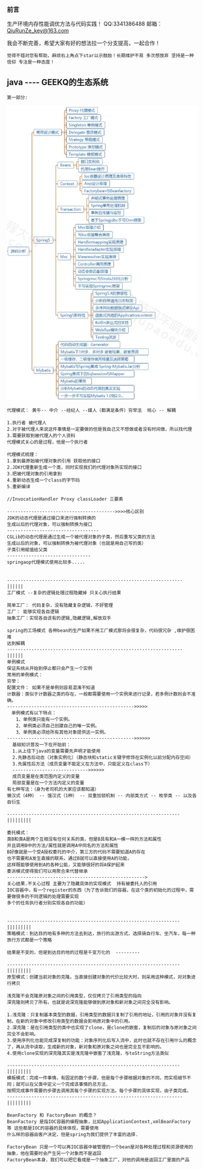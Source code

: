 ### 前言
生产环境内存性能调优方法与代码实践！
 QQ:3341386488
 邮箱：QiuRunZe_key@163.com

我会不断完善，希望大家有好的想法拉一个分支提高，一起合作！


    觉得不错对您有帮助，麻烦右上角点下star以示鼓励！长期维护不易 多次想放弃 坚持是一种信仰 专注是一种态度！


## java ---- GEEKQ的生态系统

    第一部分:
   ![整体流程](https://raw.githubusercontent.com/qiurunze123/imageall/master/codeandthink.png)
   
    代理模式： 黄牛-- 中介 --经纪人 --媒人（都满足条件）穷举法  核心 -- 解耦
    
    1.执行者 被代理人
    2.对于被代理人来说这件事情是一定要做的但是我自己又不想做或者没有时间做，所以找代理
    3.需要获取到被代理人的个人资料 
    代理模式关心的是过程，他是一个执行者
    
    代理模式梳理：
    1.拿到最原始被代理对象的引用 获取他的接口
    2.JDK代理重新生成一个类，同时实现我们的代理对象所实现的接口
    3.把被代理对象的引用拿到
    4.重新动态生成一个class的字节码
    5.重新编译
    
    //InvocationHandler Proxy classLoader 三要素 
    
    ---------------------------------------->>>>核心区别 
    JDK的动态代理是通过接口来进行强制转换的
    生成以后的代理对象，可以强制转换为接口
    ----------------------------------
    CGLib的动态代理是通过生成一个被代理对象的子类，然后重写父类的方法
    生成以后的对象，可以强制转换为被代理对象（也就是用自己写的类）
    子类引用赋值给父类
    -------------------------------
    springaop代理模式使用比较多.....
    

    -----------------------------------------------------------------||||||
    工厂模式 --复杂的逻辑处理过程隐藏掉 只关心执行结果
    
    简单工厂： 代码复杂，没有隐藏复杂逻辑，不好管理
    工厂： 能够实现各自逻辑
    抽象工厂：实现各自该有的逻辑,隐藏逻辑,解放双手
    
    spring的工场模式 各种bean的生产如果不用工厂模式那将会很复杂，代码很冗杂 ,维护很困难
    达到解耦
    -----------------------------------------------------------------||||||
    单例模式
    保证系统从开始到停止都只会产生一个实例
    常用的单例模式：
    穷举：
    配置文件： 如果不是单例则容易混淆不知道
    计数器：类似于计数器之类的存在，一般都需要使用一个实例来进行记录，若多例计数则会不准确。
    ----------------------------------------------->>>>>
    　单例模式有以下特点：
    　　1、单例类只能有一个实例。
    　　2、单例类必须自己创建自己的唯一实例。
    　　3、单例类必须给所有其他对象提供这一实例。
    ----------------------------------------------->>>>>>
      基础知识普及一下在开始前：
      1.从上往下java的变量需要先声明才能使用
      2.先静态后动态（对象实例化）（静态块和static关键字修饰在实例化以前分配内存空间）
      3.先属性后方法（成员变量不能定义在方法中，只能定义在class下）
      ---------------------------->>>>>>
      成员变量是在类范围内定义的变量
      局部变量是在一个方法内定义的变量
    有七种写法：（身为老司机的大家应该都知道）
    懒汉式（4种） -- 饿汉式（1种） -- 双重加锁机制 -- 内部类方式 -- 枚举类 -- 以及各自衍生
    
    ----------------------------------------------------------------|||||||||
    
    委托模式：
    类B和类A是两个互相没有任何关系的类，但是B具有和A一模一样的方法和属性
    并且调用B中的方法/属性就是调用A中同名的方法和属性
    B好像就是一个受A授权委托的中介，第三方的代码不需要知道A的存在
    也不需要和A发生直接的联系，通过B就可以直接使用A的功能，
    这样既能够使用到A的各种公能，又能够很好的将A保护起来
    委派模式使得我们可以用聚合来代替继承
    --------------------------------------------------->
    关心结果.不关心过程 主要为了隐藏具体的实现模式  持有被委托人的引用
    IOC容器中，有一个register的东西（为了告诉我们的容器，在这个类的初始化的过程中，需要做很多的不同逻辑的处理需要实现
    多个的任务执行者分别实现各自的功能）
    
    
    ----------------------------------------------------------------|||||||||
    策略模式：到达目的地有多种的方法去到达，旅行的出游方式，选择骑自行车、坐汽车，每一种旅行方式都是一个策略
    
    结果是不变的，但是到达目的地的过程是千变万化的  ---------
    
    ----------------------------------------------------------------|||||||||
    原型模式：创建当前对象的克隆。当直接创建对象的代价比较大时，则采用这种模式，对对象进行拷贝
    
    浅克隆不会克隆原对象之间的引用类型，仅仅拷贝了引用类型的指向
    深克隆则拷贝了所有。也就是说深克隆能够做到原对象和新对象之间完全没有影响。
    
    1.浅克隆：只复制基本类型的数据，引用类型的数据只复制了引用的地址，引用的对象并没有复制，在新的对象中修改引用类型的数据会影响原对象中的引用。
    2.深克隆：是在引用类型的类中也实现了clone，是clone的嵌套，复制后的对象与原对象之间完全不会影响。
    3.使用序列化也能完成深复制的功能：对象序列化后写入流中，此时也就不存在引用什么的概念了，再从流中读取，生成新的对象，新对象和原对象之间也是完全互不影响的。
    4.使用clone实现的深克隆其实是浅克隆中嵌套了浅克隆，与toString方法类似
    
    ---------------------------------------------------------------- |||||||||
    模板模式：完成一件事情，有固定的数个步骤，但是每个步骤根据对象的不同，而实现细节不同；就可以在父类中定义一个完成该事情的总方法，
    按照完成事件需要的步骤去调用其每个步骤的实现方法。每个步骤的具体实现，由子类完成。
    -----------------------------------------------------------------|||||||||
    
    BeanFactory 和 FactoryBean 的概念？
    BeanFactory 是指IOC容器的编程抽象，比如ApplicationContext,xmlBeanFactory 等 这些都是IOC的容器的具体体现，需要使用
    什么样的容器由客户决定，但是spring为我们提供了丰富的选择. 
    
    FactoryBean 只是一个可以再IOC容器中被管理的一个bean是对各种处理过程和资源使用的抽象，他在需要时会产生另一个对象而不是返回
    FactoryBean本身，我们可以把它看成是一个抽象工厂，对他的调用是返回工厂里面的产品
    
     